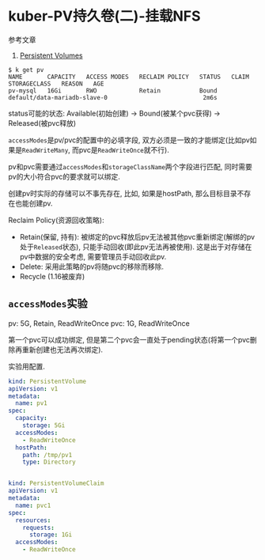 # kuber-PV持久卷(二)-挂载NFS

参考文章

1. [Persistent Volumes](https://kubernetes.io/docs/concepts/storage/persistent-volumes/)

```console
$ k get pv
NAME       CAPACITY   ACCESS MODES   RECLAIM POLICY   STATUS   CLAIM                          STORAGECLASS   REASON   AGE
pv-mysql   16Gi       RWO            Retain           Bound    default/data-mariadb-slave-0                           2m6s
```

status可能的状态: Available(初始创建) -> Bound(被某个pvc获得) -> Released(被pvc释放)

`accessModes`是pv/pvc的配置中的必填字段, 双方必须是一致的才能绑定(比如pv如果是`ReadWriteMany`, 而pvc是`ReadWriteOnce`就不行).

pv和pvc需要通过`accessModes`和`storageClassName`两个字段进行匹配, 同时需要pv的大小符合pvc的要求就可以绑定.

创建pv时实际的存储可以不事先存在, 比如, 如果是hostPath, 那么目标目录不存在也能创建pv.

Reclaim Policy(资源回收策略):

- Retain(保留, 持有): 被绑定的pvc释放后pv无法被其他pvc重新绑定(解绑的pv处于`Released`状态), 只能手动回收(即此pv无法再被使用). 这是出于对存储在pv中数据的安全考虑, 需要管理员手动回收此pv.
- Delete: 采用此策略的pv将随pvc的移除而移除.
- Recycle (1.16被废弃)

## `accessModes`实验

pv: 5G, Retain, ReadWriteOnce
pvc: 1G, ReadWriteOnce

第一个pvc可以成功绑定, 但是第二个pvc会一直处于pending状态(将第一个pvc删除再重新创建也无法再次绑定).

实验用配置.

```yaml
kind: PersistentVolume
apiVersion: v1
metadata:
  name: pv1
spec:
  capacity:
    storage: 5Gi
  accessModes:
    - ReadWriteOnce
  hostPath:
    path: /tmp/pv1
    type: Directory


kind: PersistentVolumeClaim
apiVersion: v1
metadata:
  name: pvc1
spec:
  resources:
    requests:
      storage: 1Gi
  accessModes:
    - ReadWriteOnce

```
